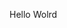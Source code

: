 Hello Wolrd
















































































































































































































































































































































































































































































































































































































































































































































































































































































































































































































































































































































































































































































































































































































































































































































































